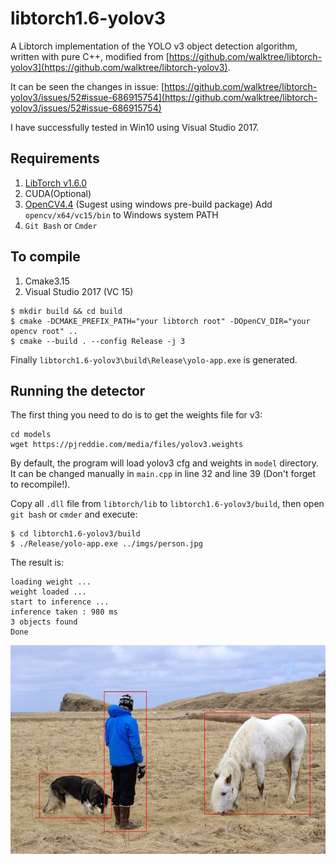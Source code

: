 # libtorch1.6-yolov3
A Libtorch implementation of the YOLO v3 object detection algorithm, written with pure C++, modified from [https://github.com/walktree/libtorch-yolov3](https://github.com/walktree/libtorch-yolov3). 

It can be seen the changes in issue: [https://github.com/walktree/libtorch-yolov3/issues/52#issue-686915754](https://github.com/walktree/libtorch-yolov3/issues/52#issue-686915754) 

I have successfully tested in Win10 using Visual Studio 2017.

## Requirements
1. [LibTorch v1.6.0](https://pytorch.org/cppdocs/installing.html)
2. CUDA(Optional)
3. [OpenCV4.4](https://github.com/opencv/opencv/releases/tag/4.4.0) (Sugest using windows pre-build package)
    Add `opencv/x64/vc15/bin` to Windows system PATH
4. `Git Bash` or `Cmder`

## To compile
1. Cmake3.15
2. Visual Studio 2017 (VC 15)


```
$ mkdir build && cd build
$ cmake -DCMAKE_PREFIX_PATH="your libtorch root" -DOpenCV_DIR="your opencv root" ..
$ cmake --build . --config Release -j 3
```
Finally `libtorch1.6-yolov3\build\Release\yolo-app.exe` is generated.

## Running the detector

The first thing you need to do is to get the weights file for v3:

```
cd models
wget https://pjreddie.com/media/files/yolov3.weights 
```
By default, the program will load yolov3 cfg and weights in `model` directory. It can be changed manually in `main.cpp` in line 32 and line 39 (Don't forget to recompile!).

Copy all `.dll` file from `libtorch/lib` to `libtorch1.6-yolov3/build`, then open `git bash`  or `cmder` and execute:
```
$ cd libtorch1.6-yolov3/build
$ ./Release/yolo-app.exe ../imgs/person.jpg
```
The result is:
```
loading weight ...
weight loaded ...
start to inference ...
inference taken : 980 ms
3 objects found
Done
```
![detection-output](imgs/out-det.jpg)
